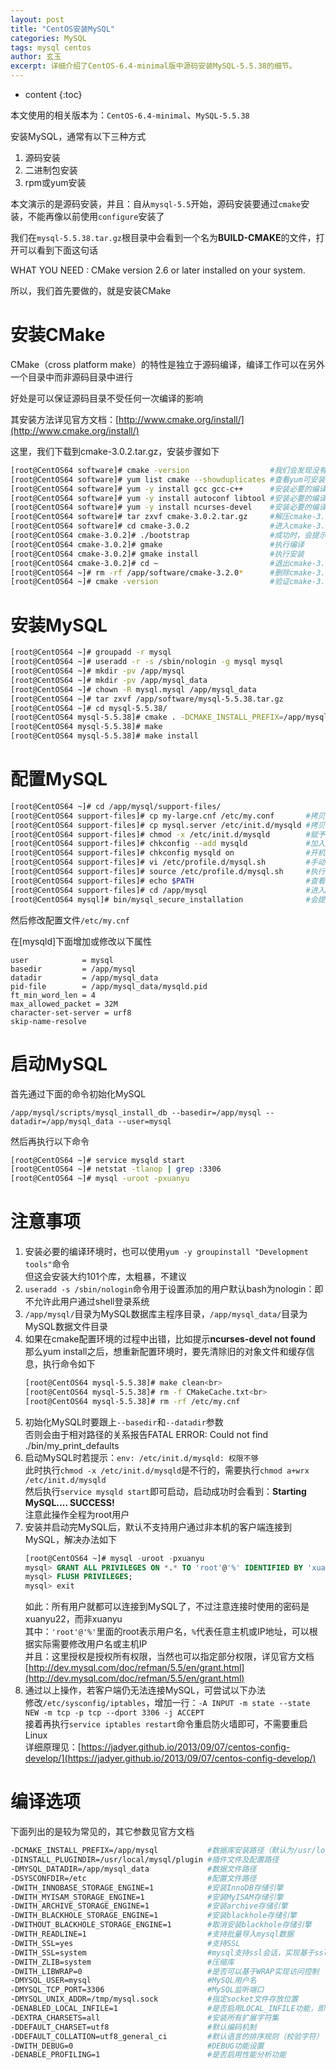 ```yaml
---
layout: post
title: "CentOS安装MySQL"
categories: MySQL
tags: mysql centos
author: 玄玉
excerpt: 详细介绍了CentOS-6.4-minimal版中源码安装MySQL-5.5.38的细节。
---
```


* content
{:toc}


本文使用的相关版本为：`CentOS-6.4-minimal`、`MySQL-5.5.38`

安装MySQL，通常有以下三种方式

1. 源码安装
2. 二进制包安装
3. rpm或yum安装

本文演示的是源码安装，并且：自从`mysql-5.5`开始，源码安装要通过`cmake`安装，不能再像以前使用`configure`安装了

我们在`mysql-5.5.38.tar.gz`根目录中会看到一个名为**BUILD-CMAKE**的文件，打开可以看到下面这句话

WHAT YOU NEED : CMake version 2.6 or later installed on your system.

所以，我们首先要做的，就是安装CMake

# 安装CMake

CMake（cross platform make）的特性是独立于源码编译，编译工作可以在另外一个目录中而非源码目录中进行

好处是可以保证源码目录不受任何一次编译的影响

其安装方法详见官方文档：[http://www.cmake.org/install/](http://www.cmake.org/install/)

这里，我们下载到cmake-3.0.2.tar.gz，安装步骤如下

```sh
[root@CentOS64 software]# cmake -version                  #我们会发现没有输出，说明本机并未安装cmake
[root@CentOS64 software]# yum list cmake --showduplicates #查看yum可安装的软件包版本，会看到只能安装cmake-2.6.4-5.el6版本，故舍弃
[root@CentOS64 software]# yum -y install gcc gcc-c++      #安装必要的编译环境
[root@CentOS64 software]# yum -y install autoconf libtool #安装必要的编译环境
[root@CentOS64 software]# yum -y install ncurses-devel    #安装必要的编译环境（这是配置MySQL环境变量时要用的库，这里一起安装了）
[root@CentOS64 software]# tar zxvf cmake-3.0.2.tar.gz     #解压cmake-3.0.2源码
[root@CentOS64 software]# cd cmake-3.0.2                  #进入cmake-3.0.2源码目录
[root@CentOS64 cmake-3.0.2]# ./bootstrap                  #成功时，会提示CMake has bootstrapped.  Now run gmake.
[root@CentOS64 cmake-3.0.2]# gmake                        #执行编译
[root@CentOS64 cmake-3.0.2]# gmake install                #执行安装
[root@CentOS64 cmake-3.0.2]# cd ~                         #退出cmake-3.0.2源码目录
[root@CentOS64 ~]# rm -rf /app/software/cmake-3.2.0*      #删除cmake-3.0.2源码
[root@CentOS64 ~]# cmake -version                         #验证cmake-3.0.2安装结果
```

# 安装MySQL

```sh
[root@CentOS64 ~]# groupadd -r mysql
[root@CentOS64 ~]# useradd -r -s /sbin/nologin -g mysql mysql
[root@CentOS64 ~]# mkdir -pv /app/mysql
[root@CentOS64 ~]# mkdir -pv /app/mysql_data
[root@CentOS64 ~]# chown -R mysql.mysql /app/mysql_data
[root@CentOS64 ~]# tar zxvf /app/software/mysql-5.5.38.tar.gz
[root@CentOS64 ~]# cd mysql-5.5.38/
[root@CentOS64 mysql-5.5.38]# cmake . -DCMAKE_INSTALL_PREFIX=/app/mysql -DMYSQL_DATADIR=/app/mysql_data -DSYSCONFDIR=/etc -DWITH_INNOBASE_STORAGE_ENGINE=1 -DWITH_MYISAM_STORAGE_ENGINE=1 -DWITH_READLINE=1 -DWITH_ZLIB=system -DDEFAULT_CHARSET=utf8 -DDEFAULT_COLLATION=utf8_general_ci
[root@CentOS64 mysql-5.5.38]# make
[root@CentOS64 mysql-5.5.38]# make install
```

# 配置MySQL

```sh
[root@CentOS64 ~]# cd /app/mysql/support-files/
[root@CentOS64 support-files]# cp my-large.cnf /etc/my.conf       #拷贝配置文件
[root@CentOS64 support-files]# cp mysql.server /etc/init.d/mysqld #拷贝启动脚本
[root@CentOS64 support-files]# chmod -x /etc/init.d/mysqld        #赋予可执行权限
[root@CentOS64 support-files]# chkconfig --add mysqld             #加入系统服务
[root@CentOS64 support-files]# chkconfig mysqld on                #开机启动
[root@CentOS64 support-files]# vi /etc/profile.d/mysql.sh         #手动创建，添加内容为：export PATH=$PATH:/app/mysql/bin
[root@CentOS64 support-files]# source /etc/profile.d/mysql.sh     #执行一遍
[root@CentOS64 support-files]# echo $PATH                         #查看结果
[root@CentOS64 support-files]# cd /app/mysql                      #进入MySQL主目录
[root@CentOS64 mysql]# bin/mysql_secure_installation              #会提示设置root密码，是否移除匿名用户，是否禁止root远程登录等等
```

然后修改配置文件`/etc/my.cnf`

在[mysqld]下面增加或修改以下属性

```
user            = mysql
basedir         = /app/mysql
datadir         = /app/mysql_data
pid-file        = /app/mysql_data/mysqld.pid
ft_min_word_len = 4
max_allowed_packet = 32M
character-set-server = urf8
skip-name-resolve
```

# 启动MySQL

首先通过下面的命令初始化MySQL

`/app/mysql/scripts/mysql_install_db --basedir=/app/mysql --datadir=/app/mysql_data --user=mysql`

然后再执行以下命令

```sh
[root@CentOS64 ~]# service mysqld start 
[root@CentOS64 ~]# netstat -tlanop | grep :3306 
[root@CentOS64 ~]# mysql -uroot -pxuanyu
```

# 注意事项

1. 安装必要的编译环境时，也可以使用`yum -y groupinstall "Development tools"`命令<br>
   但这会安装大约101个库，太粗暴，不建议
2. `useradd -s /sbin/nologin`命令用于设置添加的用户默认bash为nologin：即不允许此用户通过shell登录系统
3. `/app/mysql/`目录为MySQL数据库主程序目录，`/app/mysql_data/`目录为MySQL数据文件目录
4. 如果在cmake配置环境的过程中出错，比如提示**ncurses-devel not found**<br>
   那么yum install之后，想重新配置环境时，要先清除旧的对象文件和缓存信息，执行命令如下<br>
   ```sh
   [root@CentOS64 mysql-5.5.38]# make clean<br>
   [root@CentOS64 mysql-5.5.38]# rm -f CMakeCache.txt<br>
   [root@CentOS64 mysql-5.5.38]# rm -rf /etc/my.cnf
   ```
5. 初始化MySQL时要跟上`--basedir`和`--datadir`参数<br>
   否则会由于相对路径的关系报告FATAL ERROR: Could not find ./bin/my_print_defaults
6. 启动MySQL时若提示：`env: /etc/init.d/mysqld: 权限不够`<br>
   此时执行`chmod -x /etc/init.d/mysqld`是不行的，需要执行`chmod a+wrx /etc/init.d/mysqld`<br>
   然后执行`service mysqld start`即可启动，启动成功时会看到：**Starting MySQL.... SUCCESS!**<br>
   注意此操作全程为root用户
7. 安装并启动完MySQL后，默认不支持用户通过非本机的客户端连接到MySQL，解决办法如下<br>
   ```sql
   [root@CentOS64 ~]# mysql -uroot -pxuanyu
   mysql> GRANT ALL PRIVILEGES ON *.* TO 'root'@'%' IDENTIFIED BY 'xuanyu22' WITH GRANT OPTION;
   mysql> FLUSH PRIVILEGES;
   mysql> exit
   ```
   如此：所有用户就都可以连接到MySQL了，不过注意连接时使用的密码是xuanyu22，而非xuanyu<br>
   其中：`'root'@'%'`里面的root表示用户名，`%`代表任意主机或IP地址，可以根据实际需要修改用户名或主机IP<br>
   并且：这里授权是授权所有权限，当然也可以指定部分权限，详见官方文档[http://dev.mysql.com/doc/refman/5.5/en/grant.html](http://dev.mysql.com/doc/refman/5.5/en/grant.html)
8. 通过以上操作，若客户端仍无法连接MySQL，可尝试以下办法<br>
   修改`/etc/sysconfig/iptables`，增加一行：`-A INPUT -m state --state NEW -m tcp -p tcp --dport 3306 -j ACCEPT`<br>
   接着再执行`service iptables restart`命令重启防火墙即可，不需要重启Linux<br>
   详细原理见：[https://jadyer.github.io/2013/09/07/centos-config-develop/](https://jadyer.github.io/2013/09/07/centos-config-develop/)

# 编译选项

下面列出的是较为常见的，其它参数见官方文档

```sh
-DCMAKE_INSTALL_PREFIX=/app/mysql           #数据库安装路径（默认为/usr/local/mysql），该参数可在启动服务时用--basedir参数指定
-DINSTALL_PLUGINDIR=/usr/local/mysql/plugin #插件文件及配置路径
-DMYSQL_DATADIR=/app/mysql_data             #数据文件路径
-DSYSCONFDIR=/etc                           #配置文件路径
-DWITH_INNOBASE_STORAGE_ENGINE=1            #安装InnoDB存储引擎
-DWITH_MYISAM_STORAGE_ENGINE=1              #安装MyISAM存储引擎
-DWITH_ARCHIVE_STORAGE_ENGINE=1             #安装archive存储引擎
-DWITH_BLACKHOLE_STORAGE_ENGINE=1           #安装blackhole存储引擎
-DWITHOUT_BLACKHOLE_STORAGE_ENGINE=1        #取消安装blackhole存储引擎
-DWITH_READLINE=1                           #支持批量导入mysql数据
-DWITH_SSL=yes                              #支持SSL
-DWITH_SSL=system                           #mysql支持ssl会话，实现基于ssl的数据复制
-DWITH_ZLIB=system                          #压缩库
-DWITH_LIBWRAP=0                            #是否可以基于WRAP实现访问控制
-DMYSQL_USER=mysql                          #MySQL用户名
-DMYSQL_TCP_PORT=3306                       #MySQL监听端口
-DMYSQL_UNIX_ADDR=/tmp/mysql.sock           #指定socket文件存放位置
-DENABLED_LOCAL_INFILE=1                    #是否启用LOCAL_INFILE功能，即允许从本地导入数据
-DEXTRA_CHARSETS=all                        #安装所有扩展字符集
-DDEFAULT_CHARSET=utf8                      #默认编码机制
-DDEFAULT_COLLATION=utf8_general_ci         #默认语言的排序规则（校验字符）
-DWITH_DEBUG=0                              #DEBUG功能设置
-DENABLE_PROFILING=1                        #是否启用性能分析功能
```